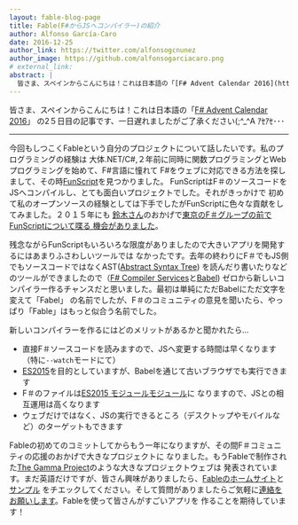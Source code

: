 ```yaml
---
layout: fable-blog-page
title: Fable(F#からJSへコンパイラー)の紹介
author: Alfonso García-Caro
date: 2016-12-25
author_link: https://twitter.com/alfonsogcnunez
author_image: https://github.com/alfonsogarciacaro.png
# external_link:
abstract: |
  皆さま、スペインからこんにちは！これは日本語の「[F# Advent Calendar 2016](http://qiita.com/advent-calendar/2016/fsharp)」の2５日目の記事です、一日遅れましたがご了承ください(;^_^A ｱｾｱｾ･･･
---
```


皆さま、スペインからこんにちは！これは日本語の「[F# Advent Calendar 2016](http://qiita.com/advent-calendar/2016/fsharp)」
の2５日目の記事です、一日遅れましたがご了承ください(;^_^A ｱｾｱｾ･･･

----------------

今回もしつこくFableという自分のプロジェクトについて話したいです。私のプログラミングの経験は
大体.NET/C#,２年前に同時に関数プログラミングとWebプログラミングを始めて、F#言語に憧れて
F#をウェブに対応できる方法を探しまして、その時[FunScript](http://funscript.info/)を見つかりました。
FunScriptはF＃のソースコードをJSへコンパイルし、とても面白いプロジェクトでした。それがきっかけで
初めて私のオープンソースの経験としては下手でしたがFunScriptに色々な貢献をしてみました。２０１５年にも
[鈴木さん](https://twitter.com/yukitos)のおかげで[東京のF＃グループの前でFunScriptについて喋る
機会がありました](https://www.youtube.com/watch?v=c7z7b-0dkjo&t=602s)。

残念ながらFunScriptもいろいろな限度がありましたので大きいアプリを開発するにはあまりふさわしいツールでは
なかったです。去年の終わりにF＃でもJS側でもソースコードではなくAST([Abstract Syntax Tree](https://ja.wikipedia.org/wiki/%E6%8A%BD%E8%B1%A1%E6%A7%8B%E6%96%87%E6%9C%A8))
を読んだり書いたりなどのツールができましたので（[F# Compiler Services](http://fsharp.github.io/FSharp.Compiler.Service/)と[Babel](https://babeljs.io/))
ゼロから新しいコンパイラー作るチャンスだと思いました。最初は単純にただBabelにただ文字を変えて「Fabel」
の名前でしたが、F＃のコミュニティの意見を聞いたら、やっぱり「Fable」はもっと似合う名前でした。

新しいコンパイラーを作るにはどのメリットがあるかと聞かれたら…

- 直接F＃ソースコードを読みますので、JSへ変更する時間は早くなります（特に`--watch`モードにて）
- [ES2015](https://babeljs.io/learn-es2015/)を目的としていますが、Babelを通じて古いブラウザでも実行できます
- F＃のファイルは[ES2015 モジュールモジュール](https://developer.mozilla.org/ja/docs/Web/JavaScript/Reference/Statements/import)に
  なりますので、JSとの相互運用は高くなります
- ウェブだけではなく、JSの実行できるところ（デスクトップやモバイルなど）のターゲットもできます

Fableの初めてのコミットしてからもう一年になりますが、その間F＃コミュニティの応援のおかげで大きなプロジェクトに
なりました。もうFableで制作された[The Gamma Project](http://thegamma.net/)のような大きなプロジェクトウェブは
発表されています。まだ英語だけですが、皆さん興味がありましたら、[Fableのホームサイト](http://fable.io/)と[サンプル](http://fable.io/samples.html)
をチエックしてください。そして質問がありましたらご気軽に[連絡をお願いします](https://twitter.com/alfonsogcnunez)。Fableを使って皆さんがすごいアプリを
作ることを期待しています！
